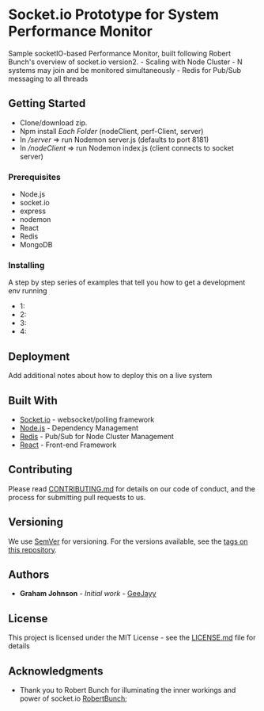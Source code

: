 # Socket.io Prototype for System Performance Monitor

Sample socketIO-based Performance Monitor, built following Robert Bunch's overview of socket.io version2.
    - Scaling with Node Cluster
        - N systems may join and be monitored simultaneously
    - Redis for Pub/Sub messaging to all threads

## Getting Started

- Clone/download zip. 
- Npm install *Each Folder* (nodeClient, perf-Client, server)
- In */server* => run Nodemon server.js (defaults to port 8181)
- In */nodeClient* => run Nodemon index.js (client connects to socket server)

### Prerequisites

- Node.js 
- socket.io
- express 
- nodemon
- React
- Redis
- MongoDB

### Installing

A step by step series of examples that tell you how to get a development env running

- 1:
- 2:
- 3: 
- 4: 


## Deployment

Add additional notes about how to deploy this on a live system

## Built With

* [Socket.io](http://socket.io/docs) - websocket/polling framework
* [Node.js](https://nodejs.org/en/) - Dependency Management
* [Redis](https://redislabs.com) - Pub/Sub for Node Cluster Management
* [React](https://reactjs.org) - Front-end Framework

## Contributing

Please read [CONTRIBUTING.md](https://gist.github.com/PurpleBooth/b24679402957c63ec426) for details on our code of conduct, and the process for submitting pull requests to us.

## Versioning

We use [SemVer](http://semver.org/) for versioning. For the versions available, see the [tags on this repository](https://github.com/your/project/tags). 

## Authors

* **Graham Johnson** - *Initial work* - [GeeJayy](https://github.com/geejayy)

## License

This project is licensed under the MIT License - see the [LICENSE.md](LICENSE.md) file for details

## Acknowledgments

* Thank you to Robert Bunch for illuminating the inner workings and power of socket.io [RobertBunch](https://github.com/robertbunch);
